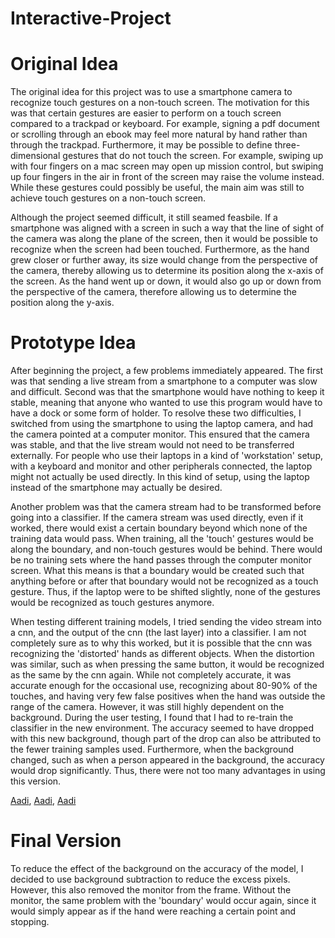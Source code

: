 # Interactive-Project

# Original Idea

The original idea for this project was to use a smartphone camera to recognize touch gestures on a non-touch screen. The motivation for this was that certain gestures are easier to perform on a touch screen compared to a trackpad or keyboard. For example, signing a pdf document or scrolling through an ebook may feel more natural by hand rather than through the trackpad. Furthermore, it may be possible to define three-dimensional gestures that do not touch the screen. For example, swiping up with four fingers on a mac screen may open up mission control, but swiping up four fingers in the air in front of the screen may raise the volume instead. While these gestures could possibly be useful, the main aim was still to achieve touch gestures on a non-touch screen.

Although the project seemed difficult, it still seamed feasbile. If a smartphone was aligned with a screen in such a way that the line of sight of the camera was along the plane of the screen, then it would be possible to recognize when the screen had been touched. Furthermore, as the hand grew closer or further away, its size would change from the perspective of the camera, thereby allowing us to determine its position along the x-axis of the screen. As the hand went up or down, it would also go up or down from the perspective of the camera, therefore allowing us to determine the position along the y-axis.

# Prototype Idea

After beginning the project, a few problems immediately appeared. The first was that sending a live stream from a smartphone to a computer was slow and difficult. Second was that the smartphone would have nothing to keep it stable, meaning that anyone who wanted to use this program would have to have a dock or some form of holder. To resolve these two difficulties, I switched from using the smartphone to using the laptop camera, and had the camera pointed at a computer monitor. This ensured that the camera was stable, and that the live stream would not need to be transferred externally. For people who use their laptops in a kind of 'workstation' setup, with a keyboard and monitor and other peripherals connected, the laptop might not actually be used directly. In this kind of setup, using the laptop instead of the smartphone may actually be desired.

Another problem was that the camera stream had to be transformed before going into a classifier. If the camera stream was used directly, even if it worked, there would exist a certain boundary beyond which none of the training data would pass. When training, all the 'touch' gestures would be along the boundary, and non-touch gestures would be behind. There would be no training sets where the hand passes through the computer monitor screen. What this means is that a boundary would be created such that anything before or after that boundary would not be recognized as a touch gesture. Thus, if the laptop were to be shifted slightly, none of the gestures would be recognized as touch gestures anymore.

When testing different training models, I tried sending the video stream into a cnn, and the output of the cnn (the last layer) into a classifier. I am not completely sure as to why this worked, but it is possible that the cnn was recognizing the 'distorted' hands as different objects. When the distortion was similar, such as when pressing the same button, it would be recognized as the same by the cnn again. While not completely accurate, it was accurate enough for the occasional use, recognizing about 80-90% of the touches, and having very few false positives when the hand was outside the range of the camera. However, it was still highly dependent on the background. During the user testing, I found that I had to re-train the classifier in the new environment. The accuracy seemed to have dropped with this new background, though part of the drop can also be attributed to the fewer training samples used. Furthermore, when the background changed, such as when a person appeared in the background, the accuracy would drop significantly. Thus, there were not too many advantages in using this version.

[Aadi](https://youtu.be/zebaHpginQI), [Aadi](https://youtu.be/hMMofna8Z3g), [Aadi](https://youtu.be/jvUD_hfI7rI)

# Final Version

To reduce the effect of the background on the accuracy of the model, I decided to use background subtraction to reduce the excess pixels. However, this also removed the monitor from the frame. Without the monitor, the same problem with the 'boundary' would occur again, since it would simply appear as if the hand were reaching a certain point and stopping.  
